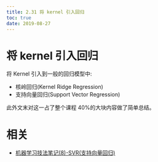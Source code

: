 ```yaml
---
title: 2.31 将 kernel 引入回归
toc: true
date: 2019-08-27
---
```

# 将 kernel 引入回归


将 Kernel 引入到一般的回归模型中:

- 核岭回归(Kernel Ridge Regression)
- 支持向量回归(Support Vector Regression)

此外文末对这一占了整个课程 40%的大块内容做了简单总结。






# 相关

- [机器学习技法笔记(8)-SVR(支持向量回归)](https://shomy.top/2017/03/09/support-vector-regression/)
